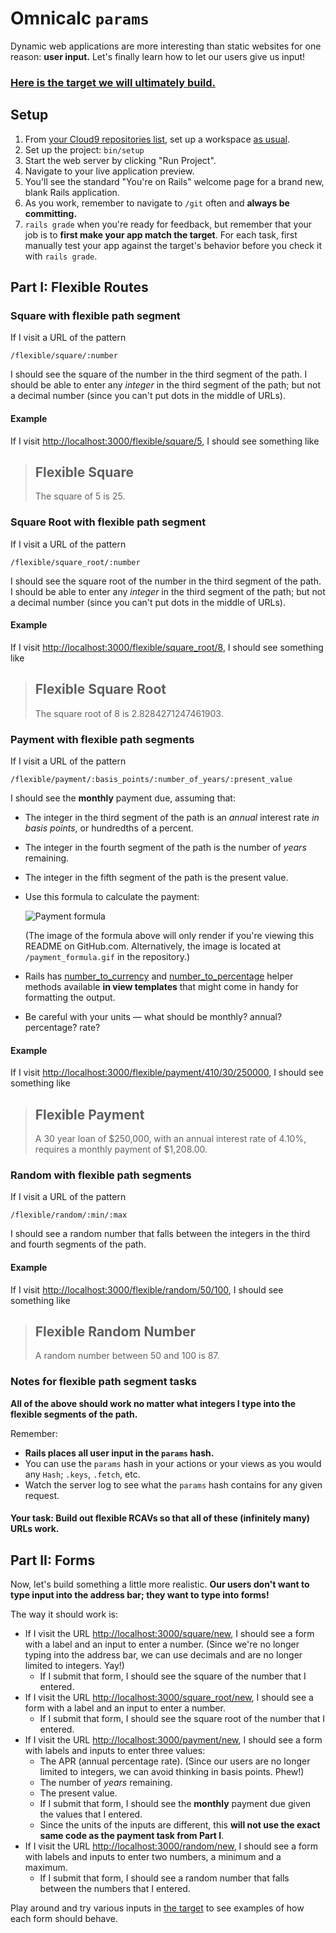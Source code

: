 # Omnicalc `params`

Dynamic web applications are more interesting than static websites for one reason: **user input.** Let's finally learn how to let our users give us input!

### [Here is the target we will ultimately build.](https://omnicalc-params.herokuapp.com/)

## Setup

 1. From [your Cloud9 repositories list](https://c9.io/account/repos), set up a workspace [as usual](https://guides.firstdraft.com/starting-on-a-project-in-cloud9).
 1. Set up the project: `bin/setup`
 1. Start the web server by clicking "Run Project".
 1. Navigate to your live application preview.
 1. You'll see the standard "You're on Rails" welcome page for a brand new, blank Rails application.
 1. As you work, remember to navigate to `/git` often and **always be committing.**
 1. `rails grade` when you're ready for feedback, but remember that your job is to **first make your app match the target**. For each task, first manually test your app against the target's behavior before you check it with `rails grade`.

## Part I: Flexible Routes

### Square with flexible path segment

If I visit a URL of the pattern

```
/flexible/square/:number
```

I should see the square of the number in the third segment of the path. I should be able to enter any _integer_ in the third segment of the path; but not a decimal number (since you can't put dots in the middle of URLs).

#### Example

If I visit [http://localhost:3000/flexible/square/5](http://localhost:3000/flexible/square/5), I should see something like

> ## Flexible Square
>
> The square of 5 is 25.

### Square Root with flexible path segment

If I visit a URL of the pattern

```
/flexible/square_root/:number
```

I should see the square root of the number in the third segment of the path. I should be able to enter any _integer_ in the third segment of the path; but not a decimal number (since you can't put dots in the middle of URLs).

#### Example

If I visit [http://localhost:3000/flexible/square_root/8](http://localhost:3000/flexible/square_root/8), I should see something like

> ## Flexible Square Root
>
> The square root of 8 is 2.8284271247461903.

### Payment with flexible path segments

If I visit a URL of the pattern

```
/flexible/payment/:basis_points/:number_of_years/:present_value
```

I should see the **monthly** payment due, assuming that:

 - The integer in the third segment of the path is an _annual_ interest rate _in basis points_, or hundredths of a percent.
 - The integer in the fourth segment of the path is the number of _years_ remaining.
 - The integer in the fifth segment of the path is the present value.
 - Use this formula to calculate the payment:

    ![Payment formula](payment_formula.gif?raw=true "Payment formula")

    (The image of the formula above will only render if you're viewing this README on GitHub.com. Alternatively, the image is located at `/payment_formula.gif` in the repository.)
 - Rails has [number_to_currency](https://api.rubyonrails.org/classes/ActionView/Helpers/NumberHelper.html#method-i-number_to_currency) and [number_to_percentage](https://api.rubyonrails.org/classes/ActionView/Helpers/NumberHelper.html#method-i-number_to_percentage) helper methods available **in view templates** that might come in handy for formatting the output.
 - Be careful with your units — what should be monthly? annual? percentage? rate?

#### Example

If I visit [http://localhost:3000/flexible/payment/410/30/250000](http://localhost:3000/flexible/payment/410/30/250000), I should see something like

> ## Flexible Payment
>
> A 30 year loan of $250,000, with an annual interest rate of 4.10%, requires a monthly payment of $1,208.00.

### Random with flexible path segments

If I visit a URL of the pattern

```
/flexible/random/:min/:max
```

I should see a random number that falls between the integers in the third and fourth segments of the path.

#### Example

If I visit [http://localhost:3000/flexible/random/50/100](http://localhost:3000/flexible/random/50/100), I should see something like

> ## Flexible Random Number
>
> A random number between 50 and 100 is 87.

### Notes for flexible path segment tasks

**All of the above should work no matter what integers I type into the flexible segments of the path.**

Remember:

 - **Rails places all user input in the `params` hash.**
 - You can use the `params` hash in your actions or your views as you would any `Hash`; `.keys`, `.fetch`, etc.
 - Watch the server log to see what the `params` hash contains for any given request.

#### Your task: Build out flexible RCAVs so that all of these (infinitely many) URLs work.

## Part II: Forms

Now, let's build something a little more realistic. **Our users don't want to type input into the address bar; they want to type into forms!**

The way it should work is:

 - If I visit the URL [http://localhost:3000/square/new](http://localhost:3000/square/new), I should see a form with a label and an input to enter a number. (Since we're no longer typing into the address bar, we can use decimals and are no longer limited to integers. Yay!)
    - If I submit that form, I should see the square of the number that I entered.
 - If I visit the URL [http://localhost:3000/square_root/new](http://localhost:3000/square_root/new), I should see a form with a label and an input to enter a number.
    - If I submit that form, I should see the square root of the number that I entered.
 - If I visit the URL [http://localhost:3000/payment/new](http://localhost:3000/payment/new), I should see a form with labels and inputs to enter three values:
    - The APR (annual percentage rate). (Since our users are no longer limited to integers, we can avoid thinking in basis points. Phew!)
    - The number of _years_ remaining.
    - The present value.
    - If I submit that form, I should see the **monthly** payment due given the values that I entered.
    - Since the units of the inputs are different, this **will not use the exact same code as the payment task from Part I**.
 - If I visit the URL [http://localhost:3000/random/new](http://localhost:3000/random/new), I should see a form with labels and inputs to enter two numbers, a minimum and a maximum.
    - If I submit that form, I should see a random number that falls between the numbers that I entered.

Play around and try various inputs in [the target](http://omnicalc-params.herokuapp.com/) to see examples of how each form should behave.
